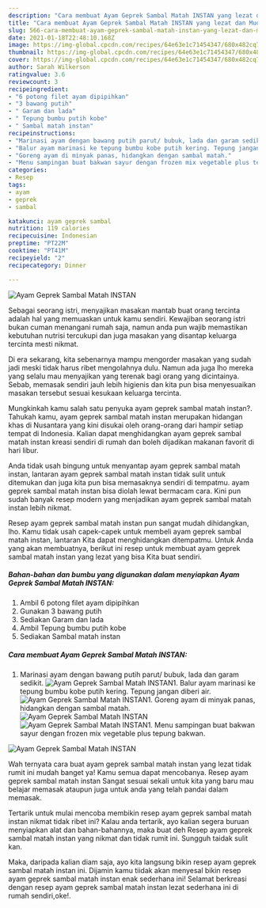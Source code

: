 ```yaml
---
description: "Cara membuat Ayam Geprek Sambal Matah INSTAN yang lezat dan Mudah Dibuat"
title: "Cara membuat Ayam Geprek Sambal Matah INSTAN yang lezat dan Mudah Dibuat"
slug: 566-cara-membuat-ayam-geprek-sambal-matah-instan-yang-lezat-dan-mudah-dibuat
date: 2021-01-18T22:48:10.168Z
image: https://img-global.cpcdn.com/recipes/64e63e1c71454347/680x482cq70/ayam-geprek-sambal-matah-instan-foto-resep-utama.jpg
thumbnail: https://img-global.cpcdn.com/recipes/64e63e1c71454347/680x482cq70/ayam-geprek-sambal-matah-instan-foto-resep-utama.jpg
cover: https://img-global.cpcdn.com/recipes/64e63e1c71454347/680x482cq70/ayam-geprek-sambal-matah-instan-foto-resep-utama.jpg
author: Sarah Wilkerson
ratingvalue: 3.6
reviewcount: 3
recipeingredient:
- "6 potong filet ayam dipipihkan"
- "3 bawang putih"
- " Garam dan lada"
- " Tepung bumbu putih kobe"
- " Sambal matah instan"
recipeinstructions:
- "Marinasi ayam dengan bawang putih parut/ bubuk, lada dan garam sedikit."
- "Balur ayam marinasi ke tepung bumbu kobe putih kering. Tepung jangan diberi air."
- "Goreng ayam di minyak panas, hidangkan dengan sambal matah."
- "Menu sampingan buat bakwan sayur dengan frozen mix vegetable plus tepung bakwan."
categories:
- Resep
tags:
- ayam
- geprek
- sambal

katakunci: ayam geprek sambal 
nutrition: 119 calories
recipecuisine: Indonesian
preptime: "PT22M"
cooktime: "PT41M"
recipeyield: "2"
recipecategory: Dinner

---
```



![Ayam Geprek Sambal Matah INSTAN](https://img-global.cpcdn.com/recipes/64e63e1c71454347/680x482cq70/ayam-geprek-sambal-matah-instan-foto-resep-utama.jpg)

Sebagai seorang istri, menyajikan masakan mantab buat orang tercinta adalah hal yang memuaskan untuk kamu sendiri. Kewajiban seorang istri bukan cuman menangani rumah saja, namun anda pun wajib memastikan kebutuhan nutrisi tercukupi dan juga masakan yang disantap keluarga tercinta mesti nikmat.

Di era  sekarang, kita sebenarnya mampu mengorder masakan yang sudah jadi meski tidak harus ribet mengolahnya dulu. Namun ada juga lho mereka yang selalu mau menyajikan yang terenak bagi orang yang dicintainya. Sebab, memasak sendiri jauh lebih higienis dan kita pun bisa menyesuaikan masakan tersebut sesuai kesukaan keluarga tercinta. 



Mungkinkah kamu salah satu penyuka ayam geprek sambal matah instan?. Tahukah kamu, ayam geprek sambal matah instan merupakan hidangan khas di Nusantara yang kini disukai oleh orang-orang dari hampir setiap tempat di Indonesia. Kalian dapat menghidangkan ayam geprek sambal matah instan kreasi sendiri di rumah dan boleh dijadikan makanan favorit di hari libur.

Anda tidak usah bingung untuk menyantap ayam geprek sambal matah instan, lantaran ayam geprek sambal matah instan tidak sulit untuk ditemukan dan juga kita pun bisa memasaknya sendiri di tempatmu. ayam geprek sambal matah instan bisa diolah lewat bermacam cara. Kini pun sudah banyak resep modern yang menjadikan ayam geprek sambal matah instan lebih nikmat.

Resep ayam geprek sambal matah instan pun sangat mudah dihidangkan, lho. Kamu tidak usah capek-capek untuk membeli ayam geprek sambal matah instan, lantaran Kita dapat menghidangkan ditempatmu. Untuk Anda yang akan membuatnya, berikut ini resep untuk membuat ayam geprek sambal matah instan yang lezat yang bisa Kita buat sendiri.

<!--inarticleads1-->

##### Bahan-bahan dan bumbu yang digunakan dalam menyiapkan Ayam Geprek Sambal Matah INSTAN:

1. Ambil 6 potong filet ayam dipipihkan
1. Gunakan 3 bawang putih
1. Sediakan  Garam dan lada
1. Ambil  Tepung bumbu putih kobe
1. Sediakan  Sambal matah instan




<!--inarticleads2-->

##### Cara membuat Ayam Geprek Sambal Matah INSTAN:

1. Marinasi ayam dengan bawang putih parut/ bubuk, lada dan garam sedikit.
<img src="https://img-global.cpcdn.com/steps/14b19d3b5af01efe/160x128cq70/ayam-geprek-sambal-matah-instan-langkah-memasak-1-foto.jpg" alt="Ayam Geprek Sambal Matah INSTAN">1. Balur ayam marinasi ke tepung bumbu kobe putih kering. Tepung jangan diberi air.
<img src="https://img-global.cpcdn.com/steps/72e9aaff1cc327ce/160x128cq70/ayam-geprek-sambal-matah-instan-langkah-memasak-2-foto.jpg" alt="Ayam Geprek Sambal Matah INSTAN">1. Goreng ayam di minyak panas, hidangkan dengan sambal matah.
<img src="https://img-global.cpcdn.com/steps/0dd5acd75ad3cb63/160x128cq70/ayam-geprek-sambal-matah-instan-langkah-memasak-3-foto.jpg" alt="Ayam Geprek Sambal Matah INSTAN"><img src="https://img-global.cpcdn.com/steps/20f079d9c0e2cc05/160x128cq70/ayam-geprek-sambal-matah-instan-langkah-memasak-3-foto.jpg" alt="Ayam Geprek Sambal Matah INSTAN">1. Menu sampingan buat bakwan sayur dengan frozen mix vegetable plus tepung bakwan.
<img src="https://img-global.cpcdn.com/steps/70f275627e60f2dc/160x128cq70/ayam-geprek-sambal-matah-instan-langkah-memasak-4-foto.jpg" alt="Ayam Geprek Sambal Matah INSTAN">



Wah ternyata cara buat ayam geprek sambal matah instan yang lezat tidak rumit ini mudah banget ya! Kamu semua dapat mencobanya. Resep ayam geprek sambal matah instan Sangat sesuai sekali untuk kita yang baru mau belajar memasak ataupun juga untuk anda yang telah pandai dalam memasak.

Tertarik untuk mulai mencoba membikin resep ayam geprek sambal matah instan nikmat tidak ribet ini? Kalau anda tertarik, ayo kalian segera buruan menyiapkan alat dan bahan-bahannya, maka buat deh Resep ayam geprek sambal matah instan yang nikmat dan tidak rumit ini. Sungguh taidak sulit kan. 

Maka, daripada kalian diam saja, ayo kita langsung bikin resep ayam geprek sambal matah instan ini. Dijamin kamu tiidak akan menyesal bikin resep ayam geprek sambal matah instan enak sederhana ini! Selamat berkreasi dengan resep ayam geprek sambal matah instan lezat sederhana ini di rumah sendiri,oke!.

